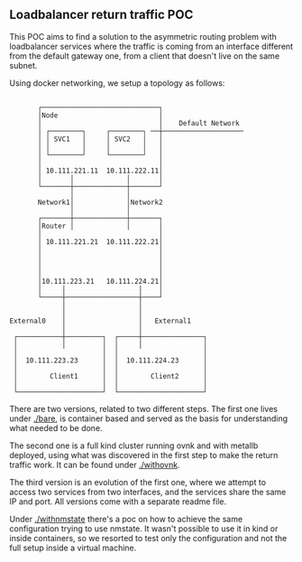 ## Loadbalancer return traffic POC

This POC aims to find a solution to the asymmetric routing problem with loadbalancer services where the traffic
is coming from an interface different from the default gateway one, from a client that doesn't live on the same subnet.

Using docker networking, we setup a topology as follows:

```none

       ┌─────────────────────────────┐
       │Node                         │
       │                             │    Default Network
       │ ┌────────┐     ┌────────┐ ──┼────────────────────
       │ │ SVC1   │     │ SVC2   │   │
       │ │        │     │        │   │
       │ └────────┘     └────────┘   │
       │                             │
       │ 10.111.221.11  10.111.222.11│
       │       │             │       │
       └───────┼─────────────┼───────┘
               │             │
       Network1│             │Network2
               │             │
       ┌───────┼─────────────┼───────┐
       │Router │             │       │
       │                             │
       │ 10.111.221.21  10.111.222.21│
       │                             │
       │                             │
       │                             │
       │                             │
       │10.111.223.21   10.111.224.21│
       │     │                  │    │
       └─────┼──────────────────┼────┘
             │                  │
             │                  │
External0    │                  │   External1
             │                  │
 ┌───────────┼─────────┐  ┌─────┼───────────────┐
 │           │         │  │     │               │
 │                     │  │                     │
 │  10.111.223.23      │  │  10.111.224.23      │
 │                     │  │                     │
 │        Client1      │  │        Client2      │
 │                     │  │                     │
 └─────────────────────┘  └─────────────────────┘
```

There are two versions, related to two different steps. The first one lives under [./bare](./bare/),
is container based and served as the basis for understanding what needed to be done.

The second one is a full kind cluster running ovnk and with metallb deployed, using what was discovered
in the first step to make the return traffic work. It can be found under [./withovnk](./withovnk/).

The third version is an evolution of the first one, where we attempt to access two services from two
interfaces, and the services share the same IP and port.
All versions come with a separate readme file.

Under [./withnmstate](./withnmstate/) there's a poc on how to achieve the same configuration trying to use
nmstate. It wasn't possible to use it in kind or inside containers, so we resorted to test only the configuration
and not the full setup inside a virtual machine.
